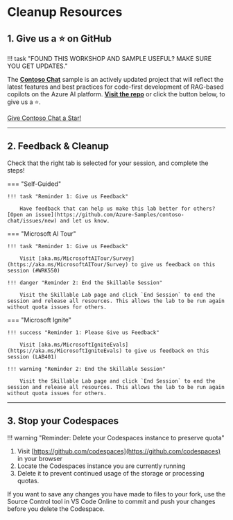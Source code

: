 # Cleanup Resources

## 1. Give us a ⭐️ on GitHub

!!! task "FOUND THIS WORKSHOP AND SAMPLE USEFUL? MAKE SURE YOU GET UPDATES."

The **[Contoso Chat](https://aka.ms/aitour/contoso-chat)** sample is an actively updated project that will reflect the latest features and best practices for code-first development of RAG-based copilots on the Azure AI platform. **[Visit the repo](https://aka.ms/aitour/contoso-chat)** or click the button below, to give us a ⭐️. 
<!-- Place this tag where you want the button to render. -->
<a class="github-button" href="https://github.com/Azure-Samples/contoso-chat" data-color-scheme="no-preference: light; light: light; dark: dark;" data-size="large" data-show-count="true" aria-label="Star Azure-Samples/contoso-chat on GitHub"> Give Contoso Chat a Star!</a>

---

## 2. Feedback & Cleanup

Check that the right tab is selected for your session, and complete the steps!

=== "Self-Guided"

    !!! task "Reminder 1: Give us Feedback"

        Have feedback that can help us make this lab better for others? [Open an issue](https://github.com/Azure-Samples/contoso-chat/issues/new) and let us know.

=== "Microsoft AI Tour"

    !!! task "Reminder 1: Give us Feedback"

        Visit [aka.ms/MicrosoftAITour/Survey](https://aka.ms/MicrosoftAITour/Survey) to give us feedback on this session (#WRK550)
      
    !!! danger "Reminder 2: End the Skillable Session"

        Visit the Skillable Lab page and click `End Session` to end the session and release all resources. This allows the lab to be run again without quota issues for others.

    
=== "Microsoft Ignite"

    !!! success "Reminder 1: Please Give us Feedback"

        Visit [aka.ms/MicrosoftIgniteEvals](https://aka.ms/MicrosoftIgniteEvals) to give us feedback on this session (LAB401)
      
    !!! warning "Reminder 2: End the Skillable Session"

        Visit the Skillable Lab page and click `End Session` to end the session and release all resources. This allows the lab to be run again without quota issues for others.

---

## 3. Stop your Codespaces

!!! warning "Reminder: Delete your Codespaces instance to preserve quota"

1. Visit [https://github.com/codespaces](https://github.com/codespaces) in your browser
1. Locate the Codespaces instance you are currently running 
1. Delete it to prevent continued usage of the storage or processing quotas.

If you want to save any changes you have made to files to your fork, use the Source Control tool in VS Code Online to commit and push your changes before you delete the Codespace.

